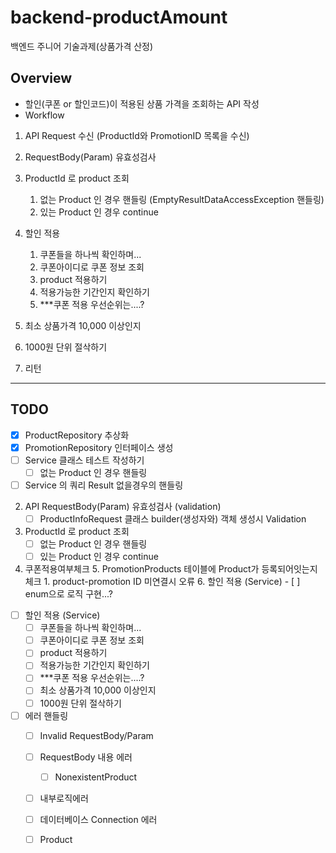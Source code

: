 # backend-productAmount
백엔드 주니어 기술과제(상품가격 산정)

## Overview
- 할인(쿠폰 or 할인코드)이 적용된 상품 가격을 조회하는 API 작성
- Workflow
 
1. API Request 수신 (ProductId와 PromotionID 목록을 수신)
2. RequestBody(Param) 유효성검사
3. ProductId 로 product 조회
   1. 없는 Product 인 경우 핸들링 (EmptyResultDataAccessException 핸들링)
   2. 있는 Product 인 경우 continue

5. 할인 적용
   1. 쿠폰들을 하나씩 확인하며...
   2. 쿠폰아이디로 쿠폰 정보 조회
   3. product 적용하기
   4. 적용가능한 기간인지 확인하기
   4. ***쿠폰 적용 우선순위는....?
6. 최소 상품가격 10,000 이상인지
7. 1000원 단위 절삭하기
8. 리턴

---------

## TODO

- [x] ProductRepository 추상화
- [x] PromotionRepository 인터페이스 생성
- [ ] Service 클래스 테스트 작성하기
    - [ ] 없는 Product 인 경우 핸들링
- [ ] Service 의 쿼리 Result 없을경우의 핸들링
2. API RequestBody(Param) 유효성검사 (validation)
   - [ ] ProductInfoRequest 클래스 builder(생성자와) 객체 생성시 Validation
3. ProductId 로 product 조회
   - [ ] 없는 Product 인 경우 핸들링
   - [ ] 있는 Product 인 경우 continue
4. 쿠폰적용여부체크
    5. PromotionProducts 테이블에 Product가 등록되어잇는지 체크
       1. product-promotion ID 미연결시 오류
    6. 할인 적용 (Service)
       - [ ] enum으로 로직 구현...?
- [ ] 할인 적용 (Service)
   - [ ] 쿠폰들을 하나씩 확인하며...
   - [ ] 쿠폰아이디로 쿠폰 정보 조회
   - [ ] product 적용하기
   - [ ] 적용가능한 기간인지 확인하기
   - [ ] ***쿠폰 적용 우선순위는....?
   - [ ] 최소 상품가격 10,000 이상인지
   - [ ] 1000원 단위 절삭하기
- [ ] 에러 핸들링
   - [ ] Invalid RequestBody/Param
   - [ ] RequestBody 내용 에러
      - [ ] NonexistentProduct
   - [ ] 내부로직에러
   - [ ] 데이터베이스 Connection 에러
   - [ ] Product


